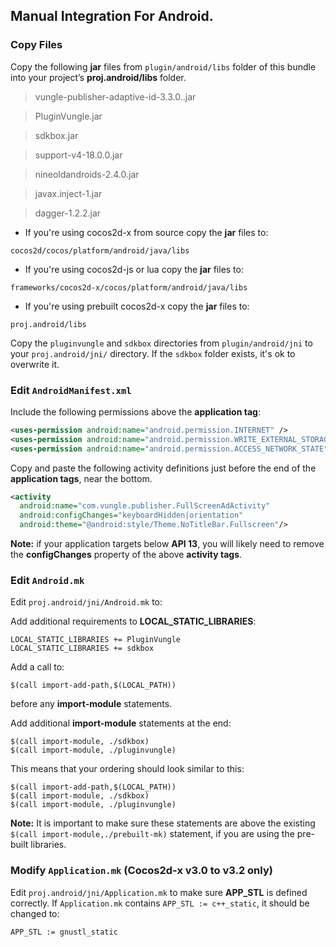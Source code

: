 ## Manual Integration For Android.

### Copy Files
Copy the following __jar__ files from `plugin/android/libs` folder of this
bundle into your project’s __proj.android/libs__ folder.

> vungle-publisher-adaptive-id-3.3.0..jar

> PluginVungle.jar

> sdkbox.jar

> support-v4-18.0.0.jar

> nineoldandroids-2.4.0.jar

> javax.inject-1.jar

> dagger-1.2.2.jar


* If you're using cocos2d-x from source copy the __jar__ files to:

```
cocos2d/cocos/platform/android/java/libs
```

* If you're using cocos2d-js or lua copy the __jar__ files to:

```
frameworks/cocos2d-x/cocos/platform/android/java/libs
```

* If you're using prebuilt cocos2d-x copy the __jar__ files to:

```
proj.android/libs
```

Copy the `pluginvungle` and `sdkbox` directories from `plugin/android/jni`
to your `proj.android/jni/` directory. If the `sdkbox` folder exists, it's ok to overwrite it.

### Edit `AndroidManifest.xml`
Include the following permissions above the __application tag__:
```xml
<uses-permission android:name="android.permission.INTERNET" />
<uses-permission android:name="android.permission.WRITE_EXTERNAL_STORAGE" />
<uses-permission android:name="android.permission.ACCESS_NETWORK_STATE" />
```

Copy and paste the following activity definitions just before the end of the
__application tags__, near the bottom.
```xml
<activity
  android:name="com.vungle.publisher.FullScreenAdActivity"
  android:configChanges="keyboardHidden|orientation"
  android:theme="@android:style/Theme.NoTitleBar.Fullscreen"/>
```

 __Note:__ if your application targets below __API 13__, you will likely need to remove the __configChanges__ property of the above __activity tags__.

### Edit `Android.mk`
Edit `proj.android/jni/Android.mk` to:

Add additional requirements to __LOCAL_STATIC_LIBRARIES__:
```
LOCAL_STATIC_LIBRARIES += PluginVungle
LOCAL_STATIC_LIBRARIES += sdkbox
```

Add a call to:
```
$(call import-add-path,$(LOCAL_PATH))
```
before any __import-module__ statements.

Add additional __import-module__ statements at the end:
```
$(call import-module, ./sdkbox)
$(call import-module, ./pluginvungle)
```

This means that your ordering should look similar to this:
```
$(call import-add-path,$(LOCAL_PATH))
$(call import-module, ./sdkbox)
$(call import-module, ./pluginvungle)
```

  __Note:__ It is important to make sure these statements are above the existing `$(call import-module,./prebuilt-mk)` statement, if you are using the pre-built libraries.

### Modify `Application.mk` (Cocos2d-x v3.0 to v3.2 only)
Edit `proj.android/jni/Application.mk` to make sure __APP_STL__ is defined
correctly. If `Application.mk` contains `APP_STL := c++_static`, it should be
changed to:
```
APP_STL := gnustl_static
```
